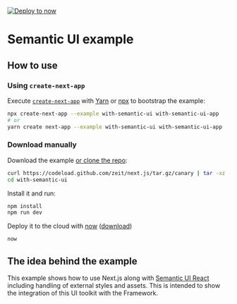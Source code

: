 [![Deploy to now](https://deploy.now.sh/static/button.svg)](https://deploy.now.sh/?repo=https://github.com/zeit/next.js/tree/master/examples/with-semantic-ui)

# Semantic UI example

## How to use

### Using `create-next-app`

Execute [`create-next-app`](https://github.com/segmentio/create-next-app) with [Yarn](https://yarnpkg.com/lang/en/docs/cli/create/) or [npx](https://github.com/zkat/npx#readme) to bootstrap the example:

```bash
npx create-next-app --example with-semantic-ui with-semantic-ui-app
# or
yarn create next-app --example with-semantic-ui with-semantic-ui-app
```

### Download manually

Download the example [or clone the repo](https://github.com/zeit/next.js):

```bash
curl https://codeload.github.com/zeit/next.js/tar.gz/canary | tar -xz --strip=2 next.js-canary/examples/with-semantic-ui
cd with-semantic-ui
```

Install it and run:

```bash
npm install
npm run dev
```

Deploy it to the cloud with [now](https://zeit.co/now) ([download](https://zeit.co/download))

```bash
now
```

## The idea behind the example

This example shows how to use Next.js along with [Semantic UI React](http://react.semantic-ui.com) including handling of external styles and assets. This is intended to show the integration of this UI toolkit with the Framework.
